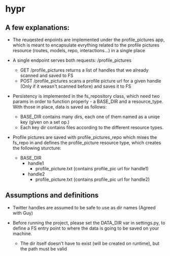# hypr

## A few explanations:

* The reuqested enpoints are implemented under the profile_pictures app, which is meant to encapsulate evrything related to the profile pictures resource (routes, models, repo, interactions...) in a single place

* A single endpoint serves both requests: /profile_pictures
  * GET /profile_pictures returns a list of handles that we already scanned and saved to FS
  * POST /profile_pictures scans a profile picture url for a given handle (Only if it weasn't scanned before) and saves it to FS

* Persistency is implemented in the fs_repository class, which need two params in order to function properly - a BASE_DIR and a resource_type. With those in place, data is saved as follows:
  * BASE_DIR contains many dirs, each one of them named as a uniqe key (given on a set op.)
  * Each key dir contains files according to the different resource types.
  
* Profile pictures are saved with profile_pictures_repo which mixes the fs_repo in and defines the profile_picture resource type, which creates the following sturcture:
  * BASE_DIR
    * handle1
      * profile_picture.txt (contains profile_pic url for handle1)
    * handle2
      * profile_picture.txt (contains profile_pic url for handle2)

## Assumptions and definitions

* Twitter handles are assumed to be safe to use as dir names (Agreed with Guy)

* Before running the project, please set the DATA_DIR var in settings.py, to define a FS entry point to where the data is going to be saved on your machine.
  * The dir itself doesn't have to exist (will be created on runtime), but the path must be valid 

